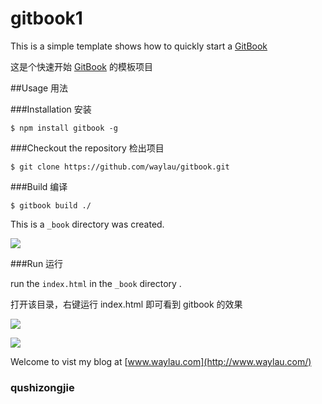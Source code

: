 gitbook1
======

This is a simple template shows how to quickly start a   [GitBook](https://www.gitbook.io)

这是个快速开始 [GitBook](https://www.gitbook.io) 的模板项目

##Usage 用法

###Installation 安装

    $ npm install gitbook -g
  	
###Checkout the repository 检出项目

    $ git clone https://github.com/waylau/gitbook.git
  
###Build 编译

	$ gitbook build ./
	
This is a `_book` directory was created.

![](http://99btgc01.info/uploads/2014/12/02%282%29.jpg)

###Run 运行

run the `index.html` in the `_book` directory .
 
打开该目录，右键运行 index.html 即可看到 gitbook 的效果

![](http://99btgc01.info/uploads/2014/12/03%282%29.jpg)

![](http://99btgc01.info/uploads/2014/12/04%282%29.jpg)

Welcome to vist my blog at [www.waylau.com](http://www.waylau.com/)

### qushizongjie


